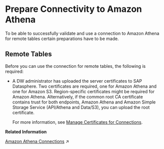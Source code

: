 <!-- loio8d80f60960294e1f9c3cea4778024663 -->

# Prepare Connectivity to Amazon Athena

To be able to successfully validate and use a connection to Amazon Athena for remote tables certain preparations have to be made.



<a name="loio8d80f60960294e1f9c3cea4778024663__prereq_rt_Amazon_Athena"/>

## Remote Tables

Before you can use the connection for remote tables, the following is required:

-   A DW administrator has uploaded the server certificates to SAP Datasphere. Two certificates are required, one for Amazon Athena and one for Amazon S3. Region-specific certificates might be required for Amazon Athena. Alternatively, if the common root CA certificate contains trust for both endpoints, Amazon Athena and Amazon Simple Storage Service \(API/Athena and Data/S3\), you can upload the root certificate.

    For more information, see [Manage Certificates for Connections](manage-certificates-for-connections-46f5467.md).


**Related Information**  


[Amazon Athena Connections](https://help.sap.com/viewer/9f36ca35bc6145e4acdef6b4d852d560/DEV_CURRENT/en-US/1b21cd00fa9842f5ba747047b80fe3ab.html "Use an Amazon Athena connection to access data from Amazon Athena, an interactive query service which can be used to analyze data in Amazon S3 using standard SQL.") :arrow_upper_right:

